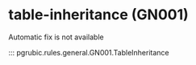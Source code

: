 # table-inheritance (GN001)

Automatic fix is not available

::: pgrubic.rules.general.GN001.TableInheritance
